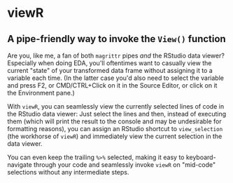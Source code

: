 # viewR

## A pipe-friendly way to invoke the `View()` function

Are you, like me, a fan of both `magrittr` pipes *and* the RStudio data viewer? Especially when doing EDA, you'll oftentimes want to casually view the current "state" of your transformed data frame without assigning it to a variable each time. (In the latter case you'd also need to select the variable and press F2, or CMD/CTRL+Click on it in the Source Editor, or click on it the Environment pane.)

With `viewR`, you can seamlessly view the currently selected lines of code in the RStudio data viewer: Just select the lines and then, instead of executing them (which will print the result to the console and may be undesirable for formatting reasons), you can assign an RStudio shortcut to `view_selection` (the workhorse of `viewR`) and immediately view the current selection in the data viewer.

You can even keep the trailing `%>%` selected, making it easy to keyboard-navigate through your code and seamlessly invoke `viewR` on "mid-code" selections without any intermediate steps.

